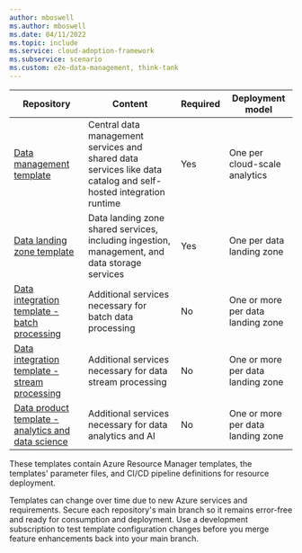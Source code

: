 ```yaml
---
author: mboswell
ms.author: mboswell
ms.date: 04/11/2022
ms.topic: include
ms.service: cloud-adoption-framework
ms.subservice: scenario
ms.custom: e2e-data-management, think-tank
---
```


|Repository|Content|Required|Deployment model|
|-|-|-|-|
|[Data management template](https://github.com/Azure/data-management-zone)| Central data management services and shared data services like data catalog and self-hosted integration runtime | Yes | One per cloud-scale analytics |
|[Data landing zone template](https://github.com/Azure/data-landing-zone)| Data landing zone shared services, including ingestion, management, and data storage services | Yes | One per data landing zone |
|[Data integration template - batch processing](https://github.com/Azure/data-product-batch) | Additional services necessary for batch data processing | No | One or more per data landing zone |
|[Data integration template - stream processing](https://github.com/Azure/data-product-streaming) | Additional services necessary for data stream processing | No | One or more per data landing zone |
|[Data product template - analytics and data science](https://github.com/Azure/data-product-analytics)| Additional services necessary for data analytics and AI| No | One or more per data landing zone |

These templates contain Azure Resource Manager templates, the templates' parameter files, and CI/CD pipeline definitions for resource deployment.

Templates can change over time due to new Azure services and requirements. Secure each repository's main branch so it remains error-free and ready for consumption and deployment. Use a development subscription to test template configuration changes before you merge feature enhancements back into your main branch.
